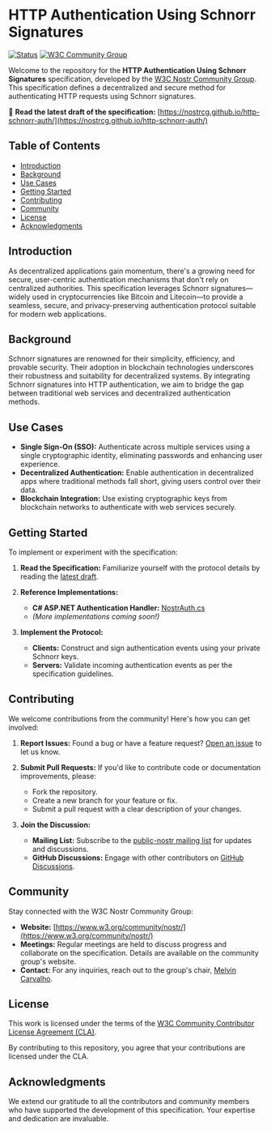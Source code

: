 # HTTP Authentication Using Schnorr Signatures

[![Status](https://img.shields.io/badge/status-draft-blue.svg)](https://nostrcg.github.io/http-schnorr-auth/)
[![W3C Community Group](https://img.shields.io/badge/W3C-Nostr%20Community%20Group-brightgreen.svg)](https://www.w3.org/community/nostr/)

Welcome to the repository for the **HTTP Authentication Using Schnorr Signatures** specification, developed by the [W3C Nostr Community Group](https://www.w3.org/community/nostr/). This specification defines a decentralized and secure method for authenticating HTTP requests using Schnorr signatures.

🔗 **Read the latest draft of the specification:** [https://nostrcg.github.io/http-schnorr-auth/](https://nostrcg.github.io/http-schnorr-auth/)

## Table of Contents

- [Introduction](#introduction)
- [Background](#background)
- [Use Cases](#use-cases)
- [Getting Started](#getting-started)
- [Contributing](#contributing)
- [Community](#community)
- [License](#license)
- [Acknowledgments](#acknowledgments)

## Introduction

As decentralized applications gain momentum, there's a growing need for secure, user-centric authentication mechanisms that don't rely on centralized authorities. This specification leverages Schnorr signatures—widely used in cryptocurrencies like Bitcoin and Litecoin—to provide a seamless, secure, and privacy-preserving authentication protocol suitable for modern web applications.

## Background

Schnorr signatures are renowned for their simplicity, efficiency, and provable security. Their adoption in blockchain technologies underscores their robustness and suitability for decentralized systems. By integrating Schnorr signatures into HTTP authentication, we aim to bridge the gap between traditional web services and decentralized authentication methods.

## Use Cases

- **Single Sign-On (SSO):** Authenticate across multiple services using a single cryptographic identity, eliminating passwords and enhancing user experience.
- **Decentralized Authentication:** Enable authentication in decentralized apps where traditional methods fall short, giving users control over their data.
- **Blockchain Integration:** Use existing cryptographic keys from blockchain networks to authenticate with web services securely.

## Getting Started

To implement or experiment with the specification:

1. **Read the Specification:** Familiarize yourself with the protocol details by reading the [latest draft](https://nostrcg.github.io/http-schnorr-auth/).

2. **Reference Implementations:**
   - **C# ASP.NET Authentication Handler:** [NostrAuth.cs](https://gist.github.com/v0l/74346ae530896115bfe2504c8cd018d3)
   - *(More implementations coming soon!)*

3. **Implement the Protocol:**
   - **Clients:** Construct and sign authentication events using your private Schnorr keys.
   - **Servers:** Validate incoming authentication events as per the specification guidelines.

## Contributing

We welcome contributions from the community! Here's how you can get involved:

1. **Report Issues:** Found a bug or have a feature request? [Open an issue](https://github.com/nostrcg/http-schnorr-auth/issues) to let us know.

2. **Submit Pull Requests:** If you'd like to contribute code or documentation improvements, please:
   - Fork the repository.
   - Create a new branch for your feature or fix.
   - Submit a pull request with a clear description of your changes.

3. **Join the Discussion:**
   - **Mailing List:** Subscribe to the [public-nostr mailing list](mailto:public-nostr@w3.org) for updates and discussions.
   - **GitHub Discussions:** Engage with other contributors on [GitHub Discussions](https://github.com/nostrcg/http-schnorr-auth/issues).

## Community

Stay connected with the W3C Nostr Community Group:

- **Website:** [https://www.w3.org/community/nostr/](https://www.w3.org/community/nostr/)
- **Meetings:** Regular meetings are held to discuss progress and collaborate on the specification. Details are available on the community group's website.
- **Contact:** For any inquiries, reach out to the group's chair, [Melvin Carvalho](https://melvincarvalho.com).

## License

This work is licensed under the terms of the [W3C Community Contributor License Agreement (CLA)](https://www.w3.org/community/about/agreements/cla/).

By contributing to this repository, you agree that your contributions are licensed under the CLA.

## Acknowledgments

We extend our gratitude to all the contributors and community members who have supported the development of this specification. Your expertise and dedication are invaluable.
